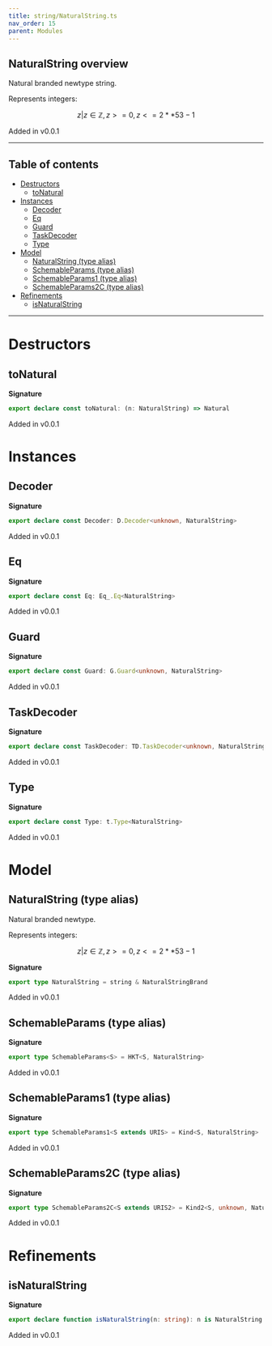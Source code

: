 ```yaml
---
title: string/NaturalString.ts
nav_order: 15
parent: Modules
---
```


## NaturalString overview

Natural branded newtype string.

Represents integers:

```math
 { z | z ∈ ℤ, z >= 0, z <= 2 ** 53 - 1 }
```

Added in v0.0.1

---

<h2 class="text-delta">Table of contents</h2>

- [Destructors](#destructors)
  - [toNatural](#tonatural)
- [Instances](#instances)
  - [Decoder](#decoder)
  - [Eq](#eq)
  - [Guard](#guard)
  - [TaskDecoder](#taskdecoder)
  - [Type](#type)
- [Model](#model)
  - [NaturalString (type alias)](#naturalstring-type-alias)
  - [SchemableParams (type alias)](#schemableparams-type-alias)
  - [SchemableParams1 (type alias)](#schemableparams1-type-alias)
  - [SchemableParams2C (type alias)](#schemableparams2c-type-alias)
- [Refinements](#refinements)
  - [isNaturalString](#isnaturalstring)

---

# Destructors

## toNatural

**Signature**

```ts
export declare const toNatural: (n: NaturalString) => Natural
```

Added in v0.0.1

# Instances

## Decoder

**Signature**

```ts
export declare const Decoder: D.Decoder<unknown, NaturalString>
```

Added in v0.0.1

## Eq

**Signature**

```ts
export declare const Eq: Eq_.Eq<NaturalString>
```

Added in v0.0.1

## Guard

**Signature**

```ts
export declare const Guard: G.Guard<unknown, NaturalString>
```

Added in v0.0.1

## TaskDecoder

**Signature**

```ts
export declare const TaskDecoder: TD.TaskDecoder<unknown, NaturalString>
```

Added in v0.0.1

## Type

**Signature**

```ts
export declare const Type: t.Type<NaturalString>
```

Added in v0.0.1

# Model

## NaturalString (type alias)

Natural branded newtype.

Represents integers:

```math
 { z | z ∈ ℤ, z >= 0, z <= 2 ** 53 - 1 }
```

**Signature**

```ts
export type NaturalString = string & NaturalStringBrand
```

Added in v0.0.1

## SchemableParams (type alias)

**Signature**

```ts
export type SchemableParams<S> = HKT<S, NaturalString>
```

Added in v0.0.1

## SchemableParams1 (type alias)

**Signature**

```ts
export type SchemableParams1<S extends URIS> = Kind<S, NaturalString>
```

Added in v0.0.1

## SchemableParams2C (type alias)

**Signature**

```ts
export type SchemableParams2C<S extends URIS2> = Kind2<S, unknown, NaturalString>
```

Added in v0.0.1

# Refinements

## isNaturalString

**Signature**

```ts
export declare function isNaturalString(n: string): n is NaturalString
```

Added in v0.0.1
